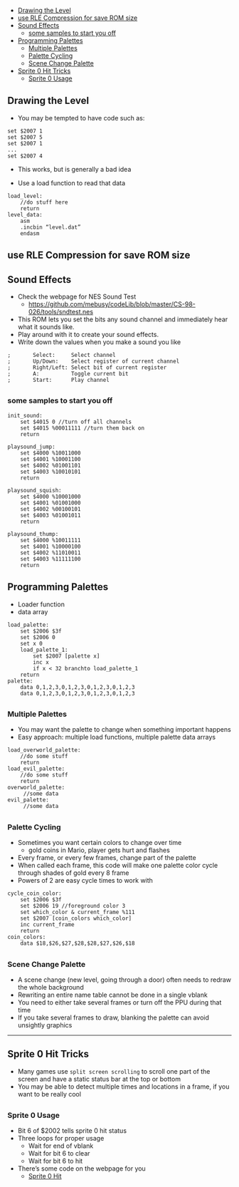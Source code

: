 [](...menustart)

- [Drawing the Level](#ab24ce5359a3aa5f4438e23588a4befe)
- [use RLE Compression for save ROM size](#eb44923296b836373685e3e4d4175d88)
- [Sound Effects](#241b98a5c9bedc31f5dccef6a2a7971f)
    - [some samples to start you off](#8ac9b9ef9afb21eb1c257f54b74d714b)
- [Programming Palettes](#2710ad0b6887323eaf277bc963102480)
    - [Multiple Palettes](#6ffa8c8e79a9ad2b441082e7fd695c79)
    - [Palette Cycling](#507a5dd97a97119f5bf2e6e9ec222a18)
    - [Scene Change Palette](#10dd7b5f67cf0e881bf154be3cb494b7)
- [Sprite 0 Hit Tricks](#c6b180e325681dcd76e0cce7044400c8)
    - [Sprite 0 Usage](#9ce1a5849d3b4e279789b7c536377c64)

[](...menuend)


<h2 id="ab24ce5359a3aa5f4438e23588a4befe"></h2>

## Drawing the Level

- You may be tempted to have code such as:

```
set $2007 1
set $2007 5
set $2007 1
...
set $2007 4
```

- This works, but is generally a bad idea

- Use a load function to read that data

```
load_level:
    //do stuff here
    return
level_data:
    asm
    .incbin “level.dat”
    endasm
```

<h2 id="eb44923296b836373685e3e4d4175d88"></h2>

## use RLE Compression for save ROM size

<h2 id="241b98a5c9bedc31f5dccef6a2a7971f"></h2>

## Sound Effects

- Check the webpage for NES Sound Test
    - https://github.com/mebusy/codeLib/blob/master/CS-98-026/tools/sndtest.nes
- This ROM lets you set the bits any sound channel and immediately hear what it sounds like.
- Play around with it to create your sound effects.
- Write down the values when you make a sound you like

```
;       Select:     Select channel
;       Up/Down:    Select register of current channel
;       Right/Left: Select bit of current register
;       A:          Toggle current bit
;       Start:      Play channel
```

<h2 id="8ac9b9ef9afb21eb1c257f54b74d714b"></h2>

### some samples to start you off

```
init_sound:
    set $4015 0 //turn off all channels
    set $4015 %00011111 //turn them back on
    return

playsound_jump:
    set $4000 %10011000
    set $4001 %10001100
    set $4002 %01001101
    set $4003 %10010101
    return

playsound_squish:
    set $4000 %10001000
    set $4001 %01001000
    set $4002 %00100101
    set $4003 %01001011
    return

playsound_thump:
    set $4000 %10011111
    set $4001 %10000100
    set $4002 %11010011
    set $4003 %11111100
    return
```

<h2 id="2710ad0b6887323eaf277bc963102480"></h2>

## Programming Palettes

- Loader function
- data array

```
load_palette:
    set $2006 $3f
    set $2006 0
    set x 0
    load_palette_1:
        set $2007 [palette x]
        inc x
        if x < 32 branchto load_palette_1
    return
palette:
    data 0,1,2,3,0,1,2,3,0,1,2,3,0,1,2,3
    data 0,1,2,3,0,1,2,3,0,1,2,3,0,1,2,3
```

<h2 id="6ffa8c8e79a9ad2b441082e7fd695c79"></h2>

### Multiple Palettes

- You may want the palette to change when something important happens
- Easy approach: multiple load functions, multiple palette data arrays

```
load_overworld_palette:
    //do some stuff
    return
load_evil_palette:
    //do some stuff
    return
overworld_palette:
     //some data
evil_palette:
     //some data
```

<h2 id="507a5dd97a97119f5bf2e6e9ec222a18"></h2>

### Palette Cycling

- Sometimes you want certain colors to change over time 
    - gold coins in Mario, player gets hurt and flashes
- Every frame, or every few frames, change part of the palette
- When called each frame, this code will make one palette color cycle through shades of gold every 8 frame
- Powers of 2 are easy cycle times to work with

```
cycle_coin_color:
    set $2006 $3f
    set $2006 19 //foreground color 3
    set which_color & current_frame %111
    set $2007 [coin_colors which_color]
    inc current_frame
    return
coin_colors:
    data $18,$26,$27,$28,$28,$27,$26,$18
```

<h2 id="10dd7b5f67cf0e881bf154be3cb494b7"></h2>

### Scene Change Palette

- A scene change (new level, going through a door) often needs to redraw the whole background
- Rewriting an entire name table cannot be done in a single vblank
- You need to either take several frames or turn off the PPU during that time
- If you take several frames to draw, blanking the palette can avoid unsightly graphics


---

<h2 id="c6b180e325681dcd76e0cce7044400c8"></h2>

## Sprite 0 Hit Tricks

- Many games use `split screen scrolling` to scroll one part of the screen and have a static status bar at the top or bottom
- You may be able to detect multiple times and locations in a frame, if you want to be really cool

<h2 id="9ce1a5849d3b4e279789b7c536377c64"></h2>

### Sprite 0 Usage

- Bit 6 of $2002 tells sprite 0 hit status
- Three loops for proper usage
    - Wait for end of vblank
    - Wait for bit 6 to clear
    - Wait for bit 6 to hit
- There’s some code on the webpage for you
    - [Sprite 0 Hit](https://raw.githubusercontent.com/mebusy/notes/master/codes/nbasic_codes/sprite0.bas)




